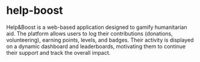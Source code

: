# help-boost
Help&amp;Boost is a web-based application designed to gamify humanitarian aid. The platform allows users to log their contributions (donations, volunteering), earning points, levels, and badges. Their activity is displayed on a dynamic dashboard and leaderboards, motivating them to continue their support and track the overall impact.
